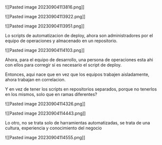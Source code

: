 ![[Pasted image 20230904113816.png]]

![[Pasted image 20230904113922.png]]

![[Pasted image 20230904113951.png]]

Lo scripts de automatizacion de deploy, ahora son administradores por el equipo de operaciones y almacenado en un repositorio.

![[Pasted image 20230904114103.png]]

Ahora, para el equipo de desarrollo, una persona  de operaciones esta ahi con ellos para corregir si es necesario el script de deploy.

Entonces, aqui nace que en vez que los equipos trabajen aisladamente, ahora trabajan en correlacion.

Y en vez de tener los scripts en repositorios separados, porque no tenerlos en los mismos, solo que en ramas diferentes?

![[Pasted image 20230904114326.png]]

![[Pasted image 20230904114443.png]]

Lo otro, no se trata solo de harramientas automatizadas, se trata de una cultura, experiencia y conocimiento del negocio


![[Pasted image 20230904114555.png]]